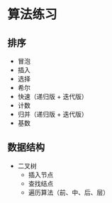 # 算法练习

## 排序

- 冒泡
- 插入
- 选择
- 希尔
- 快速（递归版 + 迭代版）
- 计数
- 归并（递归版 + 迭代版）
- 基数

## 数据结构

- 二叉树
  - 插入节点
  - 查找结点
  - 遍历算法（前、中、后、层）
